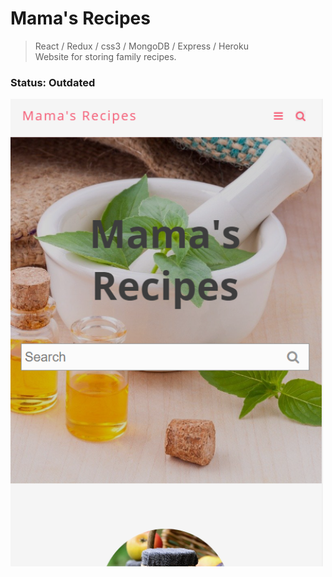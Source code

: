 # Mama's Recipes
> React / Redux / css3 / MongoDB / Express / Heroku <br />
> Website for storing family recipes.

### Status: Outdated

<img src="frontend/public/images/lm-recipes.PNG" width="500">
